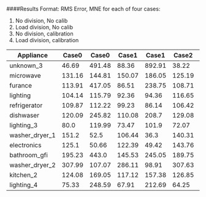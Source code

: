 ####Results
Format: RMS Error, MNE for each of four cases:

1. No division, No calib
2. Load division, No calib
3. No division, calibration
4. Load division, calibration

|Appliance|Case0|Case0|Case1|Case1|Case2|Case2|Case3|Case3|
|---------|-----|-----|-----|-----|-----|-----|-----|-----|
|unknown_3|46.69|491.48|88.36|892.91|38.22|440.46|102.29|1084.31|
|microwave|131.16|144.81|150.07|186.05|125.19|131.16|136.23|160.56|
|furance|113.91|417.05|86.51|238.75|108.71|378.7|88.36|249.11|
|lighting|104.14|115.79|92.36|94.36|116.65|144.53|107.47|120.26|
|refrigerator|109.87|112.22|99.23|86.14|106.42|107.5|95.37|78.13|
|dishwaser|120.09|245.82|110.08|208.7|129.08|282.82|107.37|199.66|
|lighting_3|80.0|119.99|73.47|101.9|72.07|100.62|68.64|90.46|
|washer_dryer_1|151.2|52.5|106.44|36.3|140.31|48.41|108.75|36.61|
|electronics|125.1|50.66|122.39|49.42|143.76|60.51|125.64|50.88|
|bathroom_gfi|195.23|443.0|145.53|245.05|189.75|401.38|157.32|266.73|
|washer_dryer_2|307.99|107.07|286.11|98.91|307.63|106.83|299.52|103.57|
|kitchen_2|124.08|169.05|117.12|157.38|126.85|173.81|121.75|165.02|
|lighting_4|75.33|248.59|67.91|212.69|64.25|186.09|65.57|192.82|
